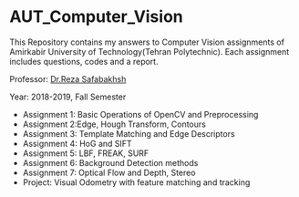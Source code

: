 # AUT_Computer_Vision
This Repository contains my answers to Computer Vision assignments of Amirkabir University of Technology(Tehran Polytechnic). Each assignment includes questions, codes and a report.

Professor: [Dr.Reza Safabakhsh](https://old.aut.ac.ir/official/main.asp?uid=safa)

Year: 2018-2019, Fall Semester

- Assignment 1: Basic Operations of OpenCV and Preprocessing
- Assignment 2:Edge, Hough Transform, Contours
- Assignment 3: Template Matching and Edge Descriptors
- Assignment 4: HoG and SIFT
- Assignment 5: LBF, FREAK, SURF
- Assignment 6: Background Detection methods
- Assignment 7: Optical Flow and Depth, Stereo
- Project: Visual Odometry with feature matching and tracking
